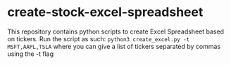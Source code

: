 # create-stock-excel-spreadsheet
This repository contains python scripts to create Excel Spreadsheet based on tickers. Run the script as such:
```python3 create_excel.py -t MSFT,AAPL,TSLA```
where you can give a list of tickers separated by commas using the -t flag
